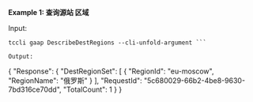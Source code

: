 **Example 1: 查询源站 区域**



Input: 

```
tccli gaap DescribeDestRegions --cli-unfold-argument ```

Output: 
```
{
    "Response": {
        "DestRegionSet": [
            {
                "RegionId": "eu-moscow",
                "RegionName": "俄罗斯"
            }
        ],
        "RequestId": "5c680029-66b2-4be8-9630-7bd316ce70dd",
        "TotalCount": 1
    }
}
```

